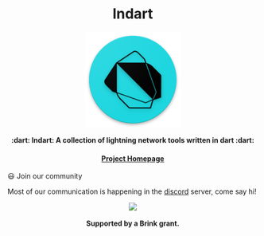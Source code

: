 <div align="center">
  <h1>lndart</h1>

  <img src="https://github.com/dart-lightning/icons/raw/main/main/res/mipmap-xxxhdpi/ic_launcher.png" />

  <p>
    <strong> :dart: lndart: A collection of lightning network tools written in dart :dart: </strong>
  </p>

  <h4>
    <a href="https://github.com/dart-lightning">Project Homepage</a>
  </h4>
</div>


:smiley: Join our community

Most of our communication is happening in the [discord](https://discord.gg/ahQhKTRe) server, come say hi!

<div align="center">
  <img src="https://brink.dev/assets/images/brink_logo.png" width="150"/>

  <p>
    <strong>Supported by a Brink grant.</strong>
  </p>
</div>

